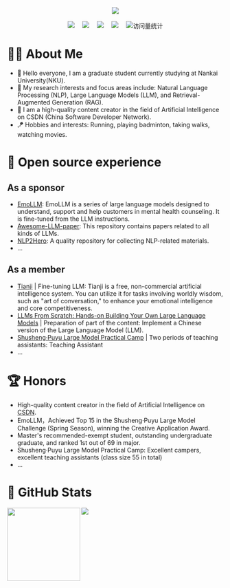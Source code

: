 <div align="center">
  
  <!-- dynamic typing effect 动态打字效果 -->
  <div>
    <a href="https://blog.sunguoqi.com/">
      <img src="https://readme-typing-svg.demolab.com?font=Fira+Code&pause=1000&width=435&lines=Have a pleasant day!&center=true&size=27" />
    </a>
  </div>

 

  <!-- for beauty 留个空行好看点 -->
  <div>&nbsp;</div>
  
  <!-- profile logo 个人资料徽标 -->
  <div>
    <a href="https://blog.csdn.net/qq_49821869?spm=1000.2115.3001.5343"><img src="https://img.shields.io/badge/Website-BLOG-blue" /></a>&emsp;
    <a href="https://space.bilibili.com/474355405?spm_id_from=333.1007.0.0"><img src="https://img.shields.io/badge/Bilibili-Bilibili-ff69b4" /></a>&emsp;
    <a href="https://www.zhihu.com/people/grit-35-86"><img src="https://img.shields.io/badge/Zhihu-Zhihu-blue" /></a>&emsp;
    <a href="https://www.yuque.com/ajupyter"><img src="https://img.shields.io/badge/yuque-Yuque-green" /></a>&emsp;
    <!-- visitor statistics logo 访问量统计徽标 -->
    <img src="https://komarev.com/ghpvc/?username=aJupyter&label=Views&color=0e75b6&style=flat" alt="访问量统计" />
  </div>
  
</div>

#   👨‍🎓 About Me
- 👋 Hello everyone, I am a graduate student currently studying at Nankai University(NKU).
- 💬 My research interests and focus areas include: Natural Language Processing (NLP), Large Language Models (LLM), and Retrieval-Augmented Generation (RAG).
- 📖 I am a high-quality content creator in the field of Artificial Intelligence on CSDN (China Software Developer Network).
- 🪁 Hobbies and interests: Running, playing badminton, taking walks, watching movies.


# 🌼 Open source experience
## As a sponsor
- [EmoLLM](https://github.com/SmartFlowAI/EmoLLM): EmoLLM is a series of large language models designed to understand, support and help customers in mental health counseling. It is fine-tuned from the LLM instructions.
- [Awesome-LLM-paper](https://github.com/aJupyter/Awesome-LLM-paper): This repository contains papers related to all kinds of LLMs.
- [NLP2Hero](https://github.com/aJupyter/NLP2Hero): A quality repository for collecting NLP-related materials.
- …


## As a member
- [Tianji](https://github.com/SocialAI-tianji/Tianji) | Fine-tuning LLM: Tianji is a free, non-commercial artificial intelligence system. You can utilize it for tasks involving worldly wisdom, such as "art of conversation," to enhance your emotional intelligence and core competitiveness. 
- [LLMs From Scratch: Hands-on Building Your Own Large Language Models](https://github.com/datawhalechina/llms-from-scratch-cn) | Preparation of part of the content: Implement a Chinese version of the Large Language Model (LLM).
- [Shusheng·Puyu Large Model Practical Camp](https://github.com/InternLM/tutorial/) | Two periods of teaching assistants: Teaching Assistant
- …

# 🏆 Honors
- High-quality content creator in the field of Artificial Intelligence on [CSDN](https://blog.csdn.net/qq_49821869?spm=1000.2115.3001.5343).
- EmoLLM，Achieved Top 15 in the Shusheng·Puyu Large Model Challenge (Spring Season), winning the Creative Application Award.
- Master's recommended-exempt student, outstanding undergraduate graduate, and ranked 1st out of 69 in major.
- Shusheng·Puyu Large Model Practical Camp: Excellent campers, excellent teaching assistants (class size 55 in total)
- …

#  🤗 GitHub Stats 
<div>
  <img height="170" align="left" src="https://github-readme-stats.vercel.app/api?username=aJupyter&show_icons=true&theme=light" />
  <img src="https://github-readme-stats.vercel.app/api/top-langs/?username=aJupyter&hide_langs_below=1&theme=default&line_height=27&layout=compact" />
</div>
